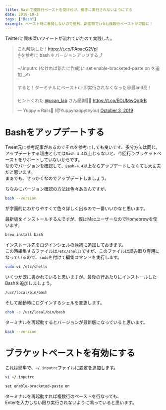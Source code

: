 ```yaml
---
title: Bashで複数行ペーストを受け付け、勝手に実行されないようにする
date: 2019-10-3
tags: ["Bash"]
excerpt: ペースト時に暴発しないので便利、副産物でirbも複数行ペーストが可能に！
---
```


Twitterに興味深いツイートが流れていたので実践した。  
<blockquote class="twitter-tweet"><p lang="ja" dir="ltr">これ解決した！<a href="https://t.co/PApacG2Vpl">https://t.co/PApacG2Vpl</a><br>☝️を参考に bash をバージョンアップする⤴️<br><br>~/.inputrc (なければ新たに作成)に set enable-bracketed-paste on を追加 _✍<br><br>すると！ターミナルにペースト👉即実行されなくなった😆最and高！<br><br>ヒントくれた <a href="https://twitter.com/ucan_lab?ref_src=twsrc%5Etfw">@ucan_lab</a> さん感謝🙏😭 <a href="https://t.co/EOUMwQg4rB">https://t.co/EOUMwQg4rB</a></p>&mdash; Yuppy 🔛 Rails💎 (@Yuppyhappytoyou) <a href="https://twitter.com/Yuppyhappytoyou/status/1179597940379095040?ref_src=twsrc%5Etfw">October 3, 2019</a></blockquote>

# Bashをアップデートする
Tweet元に参考記事があるのでそれを参考にしても良いです、多分方法は同じ。  
アップデートする理由としては`Bash-4.4`以上じゃないと、今回行うブラケットペーストをサポートしていないからです。  
なのでバージョンを確認して、`Bash-4.4`以上ならアップデートしなくても大丈夫だと思います。  
まぁでも、せっかくなのでアップデートしましょう。

ちなみにバージョン確認の方法は色々あるんですが、
```bash
bash --version
```
が字面的にわかりやすくて色々詳しく出るので一番いいかなと思います。

最新版をインストールするんですが、僕はMacユーザーなのでHomebrewを使います。
```bash
brew install bash
```
インストール先をログインシェルの候補に追加しておきます。  
この時編集するファイルは`/etc/shells`ですが、このファイルは読み取り専用になっているので、`sudo`を付けて編集コマンドを実行します。
```bash
sudo vi /etc/shells
```
いくつか既に書かれていると思いますが、最後の行あたりにインストールしたBashを追加しましょう。
```txt
/usr/local/bin/bash
```
そして起動時にログインするシェルを変更します。
```bash
chsh -s /usr/local/bin/bash
```
ターミナルを再起動するとバージョンが最新版になっていると思います。
```bash
bash --version
```

# ブラケットペーストを有効にする
これは簡単で、`~/.inputrc`ファイルに設定を追加します。
```bash
vi ~/.inputrc
```
```txt
set enable-bracketed-paste on
```
ターミナルを再起動すれば複数行のペーストを行なっても、  
Enterを入力しない限り実行されないように鳴っていると思います。
